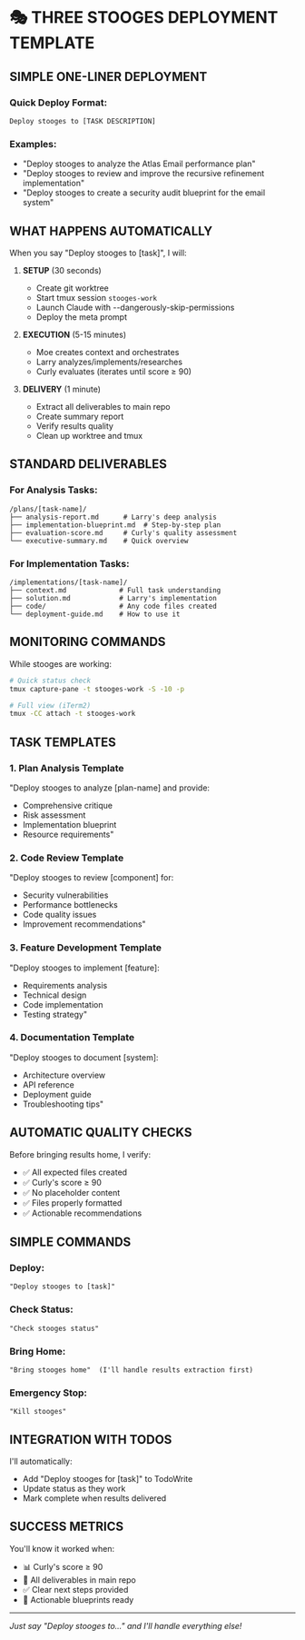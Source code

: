# 🎭 THREE STOOGES DEPLOYMENT TEMPLATE

## SIMPLE ONE-LINER DEPLOYMENT

### Quick Deploy Format:
```
Deploy stooges to [TASK DESCRIPTION]
```

### Examples:
- "Deploy stooges to analyze the Atlas Email performance plan"
- "Deploy stooges to review and improve the recursive refinement implementation"
- "Deploy stooges to create a security audit blueprint for the email system"

## WHAT HAPPENS AUTOMATICALLY

When you say "Deploy stooges to [task]", I will:

1. **SETUP** (30 seconds)
   - Create git worktree
   - Start tmux session `stooges-work`
   - Launch Claude with --dangerously-skip-permissions
   - Deploy the meta prompt

2. **EXECUTION** (5-15 minutes)
   - Moe creates context and orchestrates
   - Larry analyzes/implements/researches
   - Curly evaluates (iterates until score ≥ 90)

3. **DELIVERY** (1 minute)
   - Extract all deliverables to main repo
   - Create summary report
   - Verify results quality
   - Clean up worktree and tmux

## STANDARD DELIVERABLES

### For Analysis Tasks:
```
/plans/[task-name]/
├── analysis-report.md      # Larry's deep analysis
├── implementation-blueprint.md  # Step-by-step plan
├── evaluation-score.md     # Curly's quality assessment
└── executive-summary.md    # Quick overview
```

### For Implementation Tasks:
```
/implementations/[task-name]/
├── context.md             # Full task understanding
├── solution.md            # Larry's implementation
├── code/                  # Any code files created
└── deployment-guide.md    # How to use it
```

## MONITORING COMMANDS

While stooges are working:
```bash
# Quick status check
tmux capture-pane -t stooges-work -S -10 -p

# Full view (iTerm2)
tmux -CC attach -t stooges-work
```

## TASK TEMPLATES

### 1. Plan Analysis Template
"Deploy stooges to analyze [plan-name] and provide:
- Comprehensive critique
- Risk assessment
- Implementation blueprint
- Resource requirements"

### 2. Code Review Template
"Deploy stooges to review [component] for:
- Security vulnerabilities
- Performance bottlenecks
- Code quality issues
- Improvement recommendations"

### 3. Feature Development Template
"Deploy stooges to implement [feature]:
- Requirements analysis
- Technical design
- Code implementation
- Testing strategy"

### 4. Documentation Template
"Deploy stooges to document [system]:
- Architecture overview
- API reference
- Deployment guide
- Troubleshooting tips"

## AUTOMATIC QUALITY CHECKS

Before bringing results home, I verify:
- ✅ All expected files created
- ✅ Curly's score ≥ 90
- ✅ No placeholder content
- ✅ Files properly formatted
- ✅ Actionable recommendations

## SIMPLE COMMANDS

### Deploy:
```
"Deploy stooges to [task]"
```

### Check Status:
```
"Check stooges status"
```

### Bring Home:
```
"Bring stooges home"  (I'll handle results extraction first)
```

### Emergency Stop:
```
"Kill stooges"
```

## INTEGRATION WITH TODOS

I'll automatically:
- Add "Deploy stooges for [task]" to TodoWrite
- Update status as they work
- Mark complete when results delivered

## SUCCESS METRICS

You'll know it worked when:
- 📊 Curly's score ≥ 90
- 📁 All deliverables in main repo
- ✅ Clear next steps provided
- 🎯 Actionable blueprints ready

---

*Just say "Deploy stooges to..." and I'll handle everything else!*